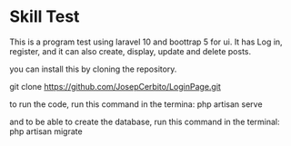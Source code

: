 # Skill Test
This is a program test using laravel 10 and boottrap 5 for ui. It has Log in, register, and it can also create, display, update and delete posts.

you can install this by cloning the repository.

git clone https://github.com/JosepCerbito/LoginPage.git

to run the code, run this command in the termina:
php artisan serve

and to be able to create the database, run this command in the terminal:
php artisan migrate
